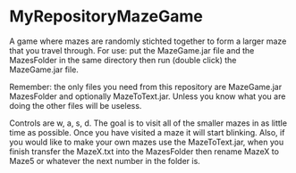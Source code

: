 # MyRepositoryMazeGame

A game where mazes are randomly stichted together to form a larger maze that you travel through.
For use: put the MazeGame.jar file and the MazesFolder in the same directory then run (double click) the MazeGame.jar file.


Remember: the only files you need from this repository are MazeGame.jar MazesFolder and optionally MazeToText.jar. Unless you know what you are doing the other files will be useless.


Controls are w, a, s, d. The goal is to visit all of the smaller mazes in as little time as possible.
Once you have visited a maze it will start blinking.
Also, if you would like to make your own mazes use the MazeToText.jar, when you finish transfer the MazeX.txt into the MazesFolder then rename MazeX to Maze5 or whatever the next number in the folder is.
